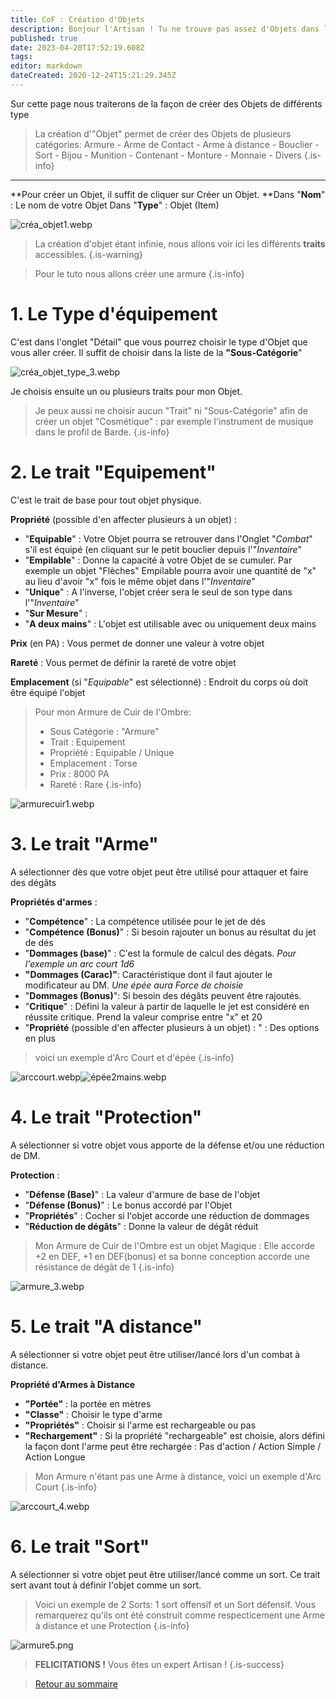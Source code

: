 ```yaml
---
title: CoF : Création d'Objets
description: Bonjour l'Artisan ! Tu ne trouve pas assez d'Objets dans la boutique ? Et bien créons-en ensemble
published: true
date: 2023-04-20T17:52:19.608Z
tags: 
editor: markdown
dateCreated: 2020-12-24T15:21:29.345Z
---
```


Sur cette page nous traiterons de la façon de créer des Objets de différents type

> La création d'"Objet" permet de créer des Objets de plusieurs catégories: 
Armure - Arme de Contact - Arme à distance - Bouclier - Sort - Bijou - Munition - Contenant - Monture - Monnaie - Divers
{.is-info}

---

**Pour créer un Objet, il suffit de cliquer sur Créer un Objet.
**Dans "**Nom**" : Le nom de votre Objet
Dans "**Type**" : Objet (Item)

![créa_objet1.webp](/images/chroniquesoubliees/customisation/créa_objet1.webp)

> La création d'objet étant infinie, nous allons voir ici les différents **traits** accessibles.
{.is-warning}

> Pour le tuto nous allons créer une armure
{.is-info}


# 1. Le Type d'équipement
C'est dans l'onglet "Détail" que vous pourrez choisir le type d'Objet que vous aller créer.
Il suffit de choisir dans la liste de la **"Sous-Catégorie**"

![créa_objet_type_3.webp](/images/chroniquesoubliees/customisation/créa_objet_type_3.webp)

Je choisis ensuite un ou plusieurs traits pour mon Objet.

> Je peux aussi ne choisir aucun "Trait" ni "Sous-Catégorie" afin de créer un objet "Cosmétique" : par exemple l'instrument de musique dans le profil de Barde.
{.is-info}


# 2. Le trait "Equipement"
C'est le trait de base pour tout objet physique.

**Propriété** (possible d'en affecter plusieurs à un objet) : 
- "**Equipable**" : Votre Objet pourra se retrouver dans l'Onglet "*Combat*" s'il est équipé (en cliquant sur le petit bouclier depuis l'"*Inventaire*"
- "**Empilable**" : Donne la capacité à votre Objet de se cumuler. Par exemple un objet "Flèches" Empilable pourra avoir une quantité de "x" au lieu d'avoir "x" fois le même objet dans l'"*Inventaire*"
- "**Unique**" : A l'inverse, l'objet créer sera le seul de son type dans l'"*Inventaire*"
- "**Sur Mesure**" : 
- "**A deux mains**" : L'objet est utilisable avec ou uniquement deux mains

**Prix** (en PA) :
Vous permet de donner une valeur à votre objet

**Rareté** :
Vous permet de définir la rareté de votre objet

**Emplacement** (si "*Equipable*" est sélectionné) :
Endroit du corps où doit être équipé l'objet

> Pour mon Armure de Cuir de l'Ombre:
> - Sous Catégorie : "Armure"
> - Trait : Equipement
> - Propriété : Equipable / Unique
> - Emplacement : Torse
> - Prix : 8000 PA
> - Rareté : Rare
{.is-info}

![armurecuir1.webp](/images/chroniquesoubliees/customisation/armurecuir1.webp)

# 3. Le trait "Arme"
A sélectionner dès que votre objet peut être utilisé pour attaquer et faire des dégâts

**Propriétés d'armes** : 
- "**Compétence**" : La compétence utilisée pour le jet de dés
- "**Compétence (Bonus)**" : Si besoin rajouter un bonus au résultat du jet de dés
- "**Dommages (base)**" : C'est la formule de calcul des dégats. *Pour l'exemple un arc court 1d6*
- **"Dommages (Carac)"**: Caractéristique dont il faut ajouter le modificateur au DM. *Une épée aura Force de choisie*
- "**Dommages (Bonus)**": Si besoin des dégâts peuvent être rajoutés.
- "**Critique**" : Défini la valeur à partir de laquelle le jet est considéré en réussite critique. Prend la valeur comprise entre "x" et 20
- "**Propriété** (possible d'en affecter plusieurs à un objet) : " : Des options en plus

> voici un exemple d'Arc Court et d'épée
{.is-info}


![arccourt.webp](/images/chroniquesoubliees/customisation/arccourt.webp)![épée2mains.webp](/images/chroniquesoubliees/customisation/épée2mains.webp)

# 4. Le trait "Protection"
A sélectionner si votre objet vous apporte de la défense et/ou une réduction de DM.

**Protection** :
- "**Défense (Base)**" : La valeur d'armure de base de l'objet
- "**Défense (Bonus)**" : Le bonus accordé par l'Objet
- "**Propriétés**" : Cocher si l'objet accorde une réduction de dommages
- "**Réduction de dégâts**" : Donne la valeur de dégât réduit

> Mon Armure de Cuir de l'Ombre est un objet Magique :
Elle accorde +2 en DEF, +1 en DEF(bonus) et sa bonne conception accorde une résistance de dégât de 1
{.is-info}

![armure_3.webp](/images/chroniquesoubliees/customisation/armure_3.webp)

# 5. Le trait "A distance"
A sélectionner si votre objet peut être utiliser/lancé lors d'un combat à distance.

**Propriété d'Armes à Distance**
- **"Portée"** : la portée en mètres
- **"Classe"** : Choisir le type d'arme
- **"Propriétés"** : Choisir si l'arme est rechargeable ou pas
- **"Rechargement"** : Si la propriété "rechargeable" est choisie, alors défini la façon dont l'arme peut être rechargée : Pas d'action / Action Simple / Action Longue

> Mon Armure n'étant pas une Arme à distance, voici un exemple d'Arc Court
{.is-info}

![arccourt_4.webp](/images/chroniquesoubliees/customisation/arccourt_4.webp)

# 6. Le trait "Sort"
A sélectionner si votre objet peut être utiliser/lancé comme un sort.
Ce trait sert avant tout à définir l'objet comme un sort.

> Voici un exemple de 2 Sorts: 1 sort offensif et un Sort défensif.
> Vous remarquerez qu'ils ont été construit comme respecticement une Arme à distance et une Protection
{.is-info}

![armure5.png](/images/chroniquesoubliees/customisation/armure5.png)

> **FELICITATIONS !** Vous êtes un expert Artisan !
{.is-success}

> [Retour au sommaire](/fr/systemes/fr-chrooubliees)
